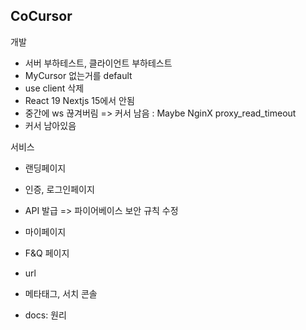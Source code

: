 ## CoCursor

개발

- 서버 부하테스트, 클라이언트 부하테스트
- MyCursor 없는거를 default
- use client 삭제
- React 19 Nextjs 15에서 안됨
- 중간에 ws 끊겨버림 => 커서 남음 : Maybe NginX proxy_read_timeout
- 커서 남아있음

서비스

- 랜딩페이지
- 인증, 로그인페이지
- API 발급 => 파이어베이스 보안 규칙 수정
- 마이페이지
- F&Q 페이지

- url
- 메타태그, 서치 콘솔
- docs: 원리
